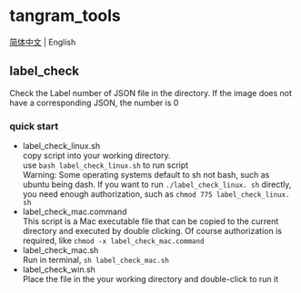 # tangram_tools
[简体中文](README_CHS.md) | English
## label_check
Check the Label number of JSON file in the directory. If the image does not have a corresponding JSON, the number is 0
### quick start
- label_check_linux.sh\
   copy script into your working directory.\
   use `bash label_check_linux.sh` to run script\
   Warning: Some operating systems default to sh not bash, such as ubuntu being dash. If you want to run `./label_check_linux. sh` directly, you need enough authorization, such as `chmod 775 label_check_linux. sh`  
- label_check_mac.command\
   This script is a Mac executable file that can be copied to the current directory and executed by double clicking. Of course authorization is required, like `chmod -x label_check_mac.command`
- label_check_mac.sh\
   Run in terminal, `sh label_check_mac.sh`
- label_check_win.sh\
   Place the file in the your working directory and double-click to run it
